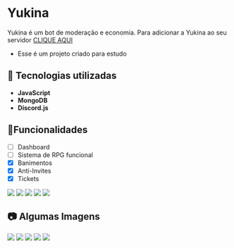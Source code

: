 

# Yukina
Yukina é um bot de moderação e economia.
Para adicionar a Yukina ao seu servidor [CLIQUE AQUI](https://discord.com/oauth2/authorize?client_id=599398298096500747&scope=bot&permissions=8)
- Esse é um projeto criado para estudo
 
## 📡 Tecnologias utilizadas
- **JavaScript**
- **MongoDB**
- **Discord.js**

## 🔰Funcionalidades
 - [ ] Dashboard
 - [ ] Sistema de RPG funcional
 - [x] Banimentos
 - [x] Anti-Invites
 - [x] Tickets

<div align="left">
  <img src="https://cdn.discordapp.com/attachments/926112877776089128/927422296459718696/unknown.png"/>
  <img src="https://cdn.discordapp.com/attachments/926112877776089128/927422522570440774/unknown.png"/>
  <img src="https://cdn.discordapp.com/attachments/915123231885758515/927422676316864622/unknown.png"/>
  <img src="https://cdn.discordapp.com/attachments/915123231885758515/927422900586303488/unknown.png"/>
  <img src="https://cdn.discordapp.com/attachments/915123231885758515/927422844223258624/unknown.png"/>
</div>

## 📷 Algumas Imagens
![](https://cdn.discordapp.com/attachments/926112877776089128/927422296459718696/unknown.png)
![](https://cdn.discordapp.com/attachments/926112877776089128/927422522570440774/unknown.png)
![](https://cdn.discordapp.com/attachments/915123231885758515/927422676316864622/unknown.png)
![](https://cdn.discordapp.com/attachments/915123231885758515/927422900586303488/unknown.png)
![](https://cdn.discordapp.com/attachments/915123231885758515/927422844223258624/unknown.png)
